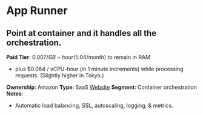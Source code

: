 # App Runner

## Point at container and it handles all the orchestration.

**Paid Tier**: $0.007 / GB-hour ($5.04/month) to remain in RAM
- plus $0.064 / vCPU-hour (in 1 minute increments) while processing requests. (Slightly higher in Tokyo.)

**Ownership**: Amazon
**Type**: SaaS
[Website](https://aws.amazon.com/apprunner/)
**Segment**: Container orchestration
**Notes**:

- Automatic load balancing, SSL, autoscaling, logging, & metrics.


